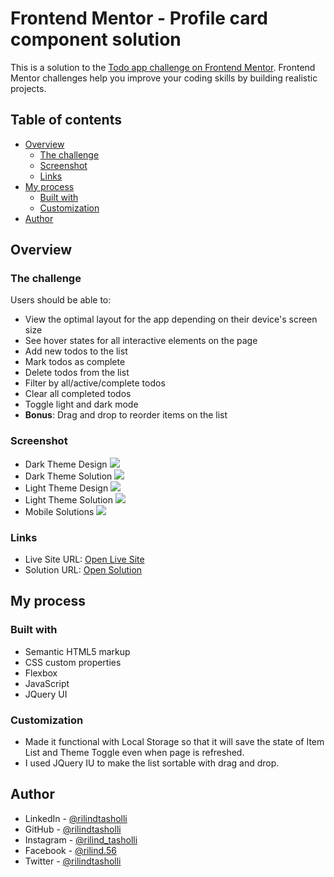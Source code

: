 # Frontend Mentor - Profile card component solution

This is a solution to the [Todo app challenge on Frontend Mentor](https://www.frontendmentor.io/challenges/todo-app-Su1_KokOW). Frontend Mentor challenges help you improve your coding skills by building realistic projects.

## Table of contents

- [Overview](#overview)
  - [The challenge](#the-challenge)
  - [Screenshot](#screenshot)
  - [Links](#links)
- [My process](#my-process)
  - [Built with](#built-with)
  - [Customization](#customization)
- [Author](#author)


## Overview

### The challenge

Users should be able to:

- View the optimal layout for the app depending on their device's screen size
- See hover states for all interactive elements on the page
- Add new todos to the list
- Mark todos as complete
- Delete todos from the list
- Filter by all/active/complete todos
- Clear all completed todos
- Toggle light and dark mode
- **Bonus**: Drag and drop to reorder items on the list

### Screenshot
- Dark Theme Design
![](https://raw.github.com/rilindtasholli/todo-app/main/design/desktop-design-dark.jpg)
- Dark Theme Solution
![](https://raw.github.com/rilindtasholli/todo-app/main/solution-dark-screenshot.png)
- Light Theme Design
![](https://raw.github.com/rilindtasholli/todo-app/main/design/desktop-design-light.jpg)
- Light Theme Solution
![](https://raw.github.com/rilindtasholli/todo-app/main/solution-light-screenshot.png)
- Mobile Solutions
![](https://raw.github.com/rilindtasholli/todo-app/main/solution-mobile-screenshot.png)

### Links

- Live Site URL: [Open Live Site](https://rilindtasholli.github.io/todo-app)
- Solution URL: [Open Solution](https://www.frontendmentor.io/challenges/todo-app-Su1_KokOW/hub/todo-app-draganddrop-sortable-save-after-refresh-theme-toggle-k6NgDrqBZ)


## My process

### Built with

- Semantic HTML5 markup
- CSS custom properties
- Flexbox
- JavaScript
- JQuery UI

### Customization

- Made it functional with Local Storage so that it will save the state of Item List and Theme Toggle even when page is refreshed.
- I used JQuery IU to make the list sortable with drag and drop.


## Author

- LinkedIn - [@rilindtasholli](https://www.linkedin.com/in/rilindtasholli)
- GitHub - [@rilindtasholli](https://github.com/rilindtasholli)
- Instagram - [@rilind_tasholli](https://instagram.com/rilind_tasholli)
- Facebook - [@rilind.56](https://facebook.com/rilind.56)
- Twitter - [@rilindtasholli](https://www.twitter.com/rilindtasholli)


